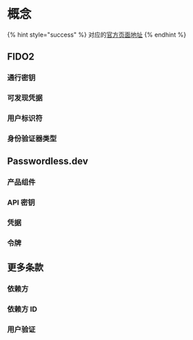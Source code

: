 # 概念

{% hint style="success" %}
对应的[官方页面地址](https://docs.passwordless.dev/guide/concepts.html)
{% endhint %}

## FIDO2 <a href="#fido2" id="fido2"></a>

### 通行密钥 <a href="#passkeys" id="passkeys"></a>

### 可发现凭据 <a href="#discoverable-credential" id="discoverable-credential"></a>

### 用户标识符 <a href="#user-identifiers" id="user-identifiers"></a>

### 身份验证器类型 <a href="#authenticator-types" id="authenticator-types"></a>

## Passwordless.dev <a href="#passwordless-dev" id="passwordless-dev"></a>

### 产品组件 <a href="#product-components" id="product-components"></a>

### API 密钥 <a href="#api-keys" id="api-keys"></a>

### 凭据 <a href="#credential" id="credential"></a>

### 令牌 <a href="#tokens" id="tokens"></a>

## 更多条款 <a href="#more-terms" id="more-terms"></a>

### 依赖方 <a href="#relying-party" id="relying-party"></a>

### 依赖方 ID <a href="#relying-party-id" id="relying-party-id"></a>

### 用户验证 <a href="#user-verification" id="user-verification"></a>
